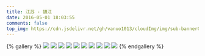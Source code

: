 ```yaml
---
title: 江苏 - 镇江
date: 2016-05-01 18:03:55
comments: false
top_img: https://cdn.jsdelivr.net/gh/vanuo1013/cloudImg/img/sub-banner01.jpg
---
```


{% gallery %}
![](https://cdn.jsdelivr.net/gh/vanuo1013/cloudImg/img/travel/IMG_4152.jpg)
![](https://cdn.jsdelivr.net/gh/vanuo1013/cloudImg/img/travel/IMG_4163.jpg)
![](https://cdn.jsdelivr.net/gh/vanuo1013/cloudImg/img/travel/IMG_4171.jpg)
![](https://cdn.jsdelivr.net/gh/vanuo1013/cloudImg/img/travel/IMG_4184.jpg)
![](https://cdn.jsdelivr.net/gh/vanuo1013/cloudImg/img/travel/IMG_4192.jpg)
![](https://cdn.jsdelivr.net/gh/vanuo1013/cloudImg/img/travel/IMG_4229.jpg)
![](https://cdn.jsdelivr.net/gh/vanuo1013/cloudImg/img/travel/IMG_4236.jpg)
![](https://cdn.jsdelivr.net/gh/vanuo1013/cloudImg/img/travel/IMG_4243.jpg)
![](https://cdn.jsdelivr.net/gh/vanuo1013/cloudImg/img/travel/IMG_4248.jpg)
![](https://cdn.jsdelivr.net/gh/vanuo1013/cloudImg/img/travel/IMG_4258.jpg)
{% endgallery %}